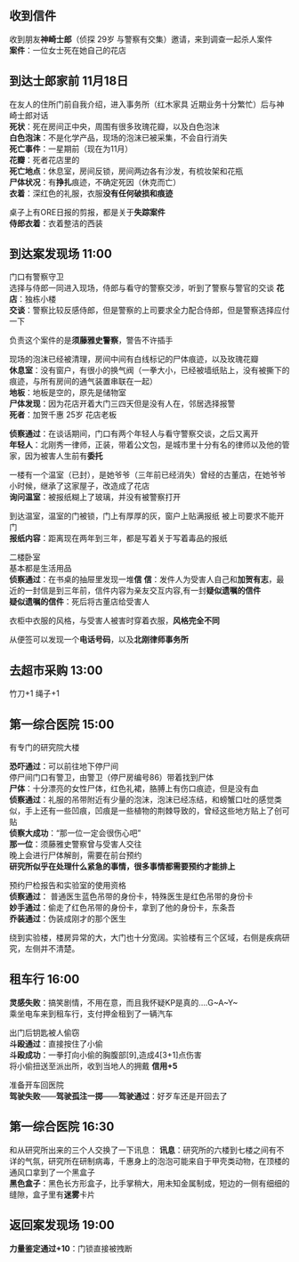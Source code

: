 ## 收到信件

收到朋友**神崎士郎**（侦探 29岁 与警察有交集）邀请，来到调查一起杀人案件  
**案件**：一位女士死在她自己的花店  

## 到达士郎家前 11月18日  

在友人的住所门前自我介绍，进入事务所（红木家具 近期业务十分繁忙）后与神崎士郎对话  
**死状**：死在房间正中央，周围有很多玫瑰花瓣，以及白色泡沫  
**白色泡沫**：不是化学产品，现场的泡沫已被采集，不会自行消失  
**死亡事件**：一星期前（现在为11月）  
**花瓣**：死者花店里的  
**死亡地点**：休息室，房间反锁，房间两边各有沙发，有梳妆架和花瓶  
**尸体状况**：有**挣扎**痕迹，不确定死因（休克而亡）    
**衣着**：深红色的礼服，衣服**没有任何破损和痕迹**  

桌子上有ORE日报的剪报，都是关于**失踪案件**   
**侍郎衣着**：衣着整洁的西装


## 到达案发现场 11:00

门口有警察守卫  
选择与侍郎一同进入现场，侍郎与看守的警察交涉，听到了警察与警官的交谈
**花店**：独栋小楼  
**交谈**：警察比较反感侍郎，但是警察的上司要求全力配合侍郎，但是警察选择应付一下  
  
负责这个案件的是**须藤雅史警察**，警告不许插手  

现场的泡沫已经被清理，房间中间有白线标记的尸体痕迹，以及玫瑰花瓣  
**休息室**：没有窗户，有很小的换气阀（一拳大小，已经被墙纸贴上，没有被撕下的痕迹，与所有房间的通气装置串联在一起）  
**地板**：地板是空的，原先是储物室  
**尸体发现**：因为花店开着大门三四天但是没有人在，邻居选择报警  
**死者**：加贺千惠 25岁 花店老板  
  
**侦察通过**：在谈话期间，门口有两个年轻人与看守警察交谈，之后又离开  
**年轻人**：北刚秀一律师，正装，带着公文包，是城市里十分有名的律师以及他的管家，因为被害人生前有**委托**   

一楼有一个温室（已封），是她爷爷（三年前已经消失）曾经的古董店，在她爷爷小时候，继承了这家屋子，改造成了花店  
**询问温室**：被报纸糊上了玻璃，并没有被警察打开  

到达温室，温室的门被锁，门上有厚厚的灰，窗户上贴满报纸
被上司要求不能开门   
**报纸内容**：距离现在两年到三年，都是写着关于写着毒品的报纸

二楼卧室  
基本都是生活用品  
**侦察通过**：在书桌的抽屉里发现一堆**信**
**信**：发件人为受害人自己和**加贺有志**，最近的一封信是到三年前，信件内容为亲友交互内容,有一封**疑似遗嘱的信件**  
**疑似遗嘱的信件**：死后将古董店给受害人  

衣柜中衣服的风格，与受害人被害时穿着衣服，**风格完全不同**

从便签可以发现一个**电话号码**，以及**北刚律师事务所**

## 去超市采购 13:00
  竹刀+1 绳子+1
  
## 第一综合医院 15:00
有专门的研究院大楼  
  
**恐吓通过**：可以前往地下停尸间  
停尸间门口有警卫，由警卫（停尸房编号86）带着找到尸体  
**尸体**：十分漂亮的女性尸体，红色礼裙，胳膊上有伤口痕迹，但是没有血  
**侦察通过**：礼服的吊带附近有少量的泡沫，泡沫已经冻结，和螃蟹口吐的感觉类似，手上还有一些凹痕，凹痕是一些植物的荆棘导致的，曾经这些地方贴上了创可贴   
**侦察大成功**：“那一位一定会很伤心吧”  
**那一位**：须藤雅史警察曾与受害人交往  
晚上会进行尸体解剖，需要在前台预约  
**研究所似乎在处理什么紧急的事情，很多事情都需要预约才能排上**  

预约尸检报告和实验室的使用资格   
**侦察通过**： 普通医生蓝色吊带的身份卡，特殊医生是红色吊带的身份卡  
**妙手通过**：偷走了红色吊带的身份卡，拿到了他的身份卡，东条吾  
**乔装通过**：伪装成刚才的那个医生  

绕到实验楼，楼房异常的大，大门也十分宽阔。实验楼有三个区域，右侧是疾病研究，左侧并不清楚。  

## 租车行 16:00

**灵感失败**：搞笑剧情，不用在意，而且我怀疑KP是真的....G~A~Y~  
乘坐电车来到租车行，支付押金租到了一辆汽车  

出门后钥匙被人偷窃  
**斗殴通过**：直接按住了小偷  
**斗殴成功**：一拳打向小偷的胸腹部[9],造成4[3+1]点伤害  
将小偷扭送至派出所，收到当地人的拥戴 **信用+5**    

准备开车回医院  
**驾驶失败**——**驾驶孤注一掷**——**驾驶通过**：好歹车还是开回去了  

## 第一综合医院 16:30  

和从研究所出来的三个人交换了一下讯息：
**讯息**：研究所的六楼到七楼之间有不详的气氛，研究所在研制病毒，千惠身上的泡泡可能来自于甲壳类动物，在顶楼的通风口拿到了一个黑盒子  
**黑色盒子**：黑色长方形盒子，比手掌稍大，用未知金属制成，短边的一侧有细细的缝隙，盒子里有**迷雾**卡片  

## 返回案发现场 19:00

**力量鉴定通过+10**：门锁直接被拽断  


